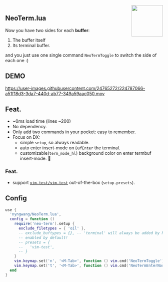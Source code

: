 <img src="https://neovim.io/logos/neovim-mark-flat.png" align="right" width="100" />

NeoTerm.lua
-----

Now you have two sides for each **buffer**:

1. The buffer itself
2. Its terminal buffer.

and you just use one single command `NeoTermToggle` to switch the side of each one :)


## DEMO

https://user-images.githubusercontent.com/24765272/224787066-a51f18d3-3da7-440d-ab77-349a59aac050.mov


## Feat.

- ~0ms load time (lines ~200)
- No dependency.
- Only add two commands in your pocket: easy to remember.
- Focus on DX:
  - simple `setup`, so always readable.
  - auto enter insert-mode on `BufEnter` the terminal.
  - customizable(`term_mode_hl`) background color on enter termbuf insert-mode. :art:

### Feat.

- support [`vim-test/vim-test`](https://github.com/vim-test/vim-test) out-of-the-box (`setup.presets`).


## Config

```lua
use {
  'nyngwang/NeoTerm.lua',
  config = function ()
    require('neo-term').setup {
      exclude_filetypes = { 'oil' },
      -- exclude_buftypes = {}, -- 'terminal' will always be added by NeoTerm.lua
      -- enabled by default!
      -- presets = {
      --   'vim-test',
      -- }
    }
    vim.keymap.set('n', '<M-Tab>', function () vim.cmd('NeoTermToggle') end)
    vim.keymap.set('t', '<M-Tab>', function () vim.cmd('NeoTermEnterNormal') end)
  end
}
```

